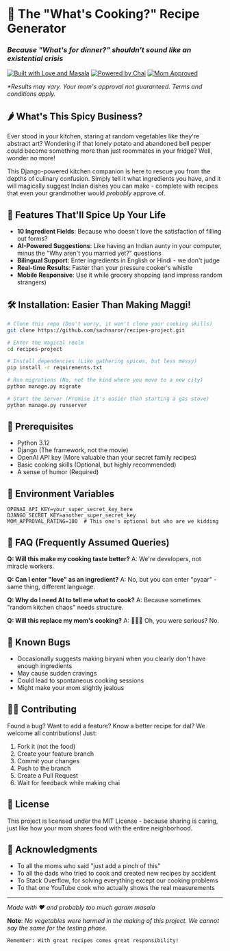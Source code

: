 # 🍛 The "What's Cooking?" Recipe Generator
### *Because "What's for dinner?" shouldn't sound like an existential crisis*

[![Built with Love and Masala](https://img.shields.io/badge/Built%20with-Love%20and%20Masala-orange)]()
[![Powered by Chai](https://img.shields.io/badge/Powered%20by-Chai-brown)]()
[![Mom Approved](https://img.shields.io/badge/Mom-Approved*-green)]()

*\*Results may vary. Your mom's approval not guaranteed. Terms and conditions apply.*

## 🌶️ What's This Spicy Business?

Ever stood in your kitchen, staring at random vegetables like they're abstract art? Wondering if that lonely potato and abandoned bell pepper could become something more than just roommates in your fridge? Well, wonder no more!

This Django-powered kitchen companion is here to rescue you from the depths of culinary confusion. Simply tell it what ingredients you have, and it will magically suggest Indian dishes you can make - complete with recipes that even your grandmother would *probably* approve of.

## 🚀 Features That'll Spice Up Your Life

- **10 Ingredient Fields**: Because who doesn't love the satisfaction of filling out forms?
- **AI-Powered Suggestions**: Like having an Indian aunty in your computer, minus the "Why aren't you married yet?" questions
- **Bilingual Support**: Enter ingredients in English or Hindi - we don't judge
- **Real-time Results**: Faster than your pressure cooker's whistle
- **Mobile Responsive**: Use it while grocery shopping (and impress random strangers)

## 🛠️ Installation: Easier Than Making Maggi!

```bash
# Clone this repo (Don't worry, it won't clone your cooking skills)
git clone https://github.com/sachnaror/recipes-project.git

# Enter the magical realm
cd recipes-project

# Install dependencies (Like gathering spices, but less messy)
pip install -r requirements.txt

# Run migrations (No, not the kind where you move to a new city)
python manage.py migrate

# Start the server (Promise it's easier than starting a gas stove)
python manage.py runserver
```

## 🎯 Prerequisites

- Python 3.12
- Django (The framework, not the movie)
- OpenAI API key (More valuable than your secret family recipes)
- Basic cooking skills (Optional, but highly recommended)
- A sense of humor (Required)

## 🎨 Environment Variables

```env
OPENAI_API_KEY=your_super_secret_key_here
DJANGO_SECRET_KEY=another_super_secret_key
MOM_APPROVAL_RATING=100  # This one's optional but who are we kidding
```

## 🤔 FAQ (Frequently Assumed Queries)

**Q: Will this make my cooking taste better?**
A: We're developers, not miracle workers.

**Q: Can I enter "love" as an ingredient?**
A: No, but you can enter "pyaar" - same thing, different language.

**Q: Why do I need AI to tell me what to cook?**
A: Because sometimes "random kitchen chaos" needs structure.

**Q: Will this replace my mom's cooking?**
A: 🤣🤣🤣 Oh, you were serious? No.

## 🐛 Known Bugs

- Occasionally suggests making biryani when you clearly don't have enough ingredients
- May cause sudden cravings
- Could lead to spontaneous cooking sessions
- Might make your mom slightly jealous

## 👩‍💻 Contributing

Found a bug? Want to add a feature? Know a better recipe for dal? We welcome all contributions! Just:

1. Fork it (not the food)
2. Create your feature branch
3. Commit your changes
4. Push to the branch
5. Create a Pull Request
6. Wait for feedback while making chai

## 📜 License

This project is licensed under the MIT License - because sharing is caring, just like how your mom shares food with the entire neighborhood.

## 🙏 Acknowledgments

- To all the moms who said "just add a pinch of this"
- To all the dads who tried to cook and created new recipes by accident
- To Stack Overflow, for solving everything except our cooking problems
- To that one YouTube cook who actually shows the real measurements

---

*Made with ❤️ and probably too much garam masala*

**Note**: *No vegetables were harmed in the making of this project. We cannot say the same for the testing phase.*

```
Remember: With great recipes comes great responsibility!
```
